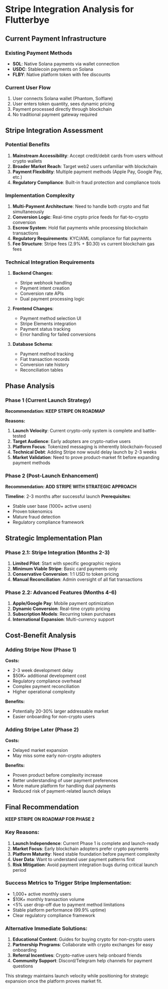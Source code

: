 # Stripe Integration Analysis for Flutterbye

## Current Payment Infrastructure

### Existing Payment Methods
- **SOL**: Native Solana payments via wallet connection
- **USDC**: Stablecoin payments on Solana
- **FLBY**: Native platform token with fee discounts

### Current User Flow
1. User connects Solana wallet (Phantom, Solflare)
2. User enters token quantity, sees dynamic pricing
3. Payment processed directly through blockchain
4. No traditional payment gateway required

## Stripe Integration Assessment

### Potential Benefits
1. **Mainstream Accessibility**: Accept credit/debit cards from users without crypto wallets
2. **Broader Market Reach**: Target web2 users unfamiliar with blockchain
3. **Payment Flexibility**: Multiple payment methods (Apple Pay, Google Pay, etc.)
4. **Regulatory Compliance**: Built-in fraud protection and compliance tools

### Implementation Complexity
1. **Multi-Payment Architecture**: Need to handle both crypto and fiat simultaneously
2. **Conversion Logic**: Real-time crypto price feeds for fiat-to-crypto conversion
3. **Escrow System**: Hold fiat payments while processing blockchain transactions
4. **Regulatory Requirements**: KYC/AML compliance for fiat payments
5. **Fee Structure**: Stripe fees (2.9% + $0.30) vs current blockchain gas fees

### Technical Integration Requirements
1. **Backend Changes**:
   - Stripe webhook handling
   - Payment intent creation
   - Conversion rate APIs
   - Dual payment processing logic

2. **Frontend Changes**:
   - Payment method selection UI
   - Stripe Elements integration
   - Payment status tracking
   - Error handling for failed conversions

3. **Database Schema**:
   - Payment method tracking
   - Fiat transaction records
   - Conversion rate history
   - Reconciliation tables

## Phase Analysis

### Phase 1 (Current Launch Strategy)
**Recommendation: KEEP STRIPE ON ROADMAP**

**Reasons:**
1. **Launch Velocity**: Current crypto-only system is complete and battle-tested
2. **Target Audience**: Early adopters are crypto-native users
3. **Platform Focus**: Tokenized messaging is inherently blockchain-focused
4. **Technical Debt**: Adding Stripe now would delay launch by 2-3 weeks
5. **Market Validation**: Need to prove product-market fit before expanding payment methods

### Phase 2 (Post-Launch Enhancement)
**Recommendation: ADD STRIPE WITH STRATEGIC APPROACH**

**Timeline**: 2-3 months after successful launch
**Prerequisites**: 
- Stable user base (1000+ active users)
- Proven tokenomics
- Mature fraud detection
- Regulatory compliance framework

## Strategic Implementation Plan

### Phase 2.1: Stripe Integration (Months 2-3)
1. **Limited Pilot**: Start with specific geographic regions
2. **Minimum Viable Stripe**: Basic card payments only
3. **Conservative Conversion**: 1:1 USD to token pricing
4. **Manual Reconciliation**: Admin oversight of all fiat transactions

### Phase 2.2: Advanced Features (Months 4-6)
1. **Apple/Google Pay**: Mobile payment optimization
2. **Dynamic Conversion**: Real-time crypto pricing
3. **Subscription Models**: Recurring token purchases
4. **International Expansion**: Multi-currency support

## Cost-Benefit Analysis

### Adding Stripe Now (Phase 1)
**Costs:**
- 2-3 week development delay
- $50K+ additional development cost
- Regulatory compliance overhead
- Complex payment reconciliation
- Higher operational complexity

**Benefits:**
- Potentially 20-30% larger addressable market
- Easier onboarding for non-crypto users

### Adding Stripe Later (Phase 2)
**Costs:**
- Delayed market expansion
- May miss some early non-crypto adopters

**Benefits:**
- Proven product before complexity increase
- Better understanding of user payment preferences
- More mature platform for handling dual payments
- Reduced risk of payment-related launch delays

## Final Recommendation

**KEEP STRIPE ON ROADMAP FOR PHASE 2**

### Key Reasons:
1. **Launch Independence**: Current Phase 1 is complete and launch-ready
2. **Market Focus**: Early blockchain adopters prefer crypto payments
3. **Platform Maturity**: Need stable foundation before payment complexity
4. **User Data**: Want to understand user payment patterns first
5. **Risk Mitigation**: Avoid payment integration bugs during critical launch period

### Success Metrics to Trigger Stripe Implementation:
- 1,000+ active monthly users
- $10K+ monthly transaction volume
- <5% user drop-off due to payment method limitations
- Stable platform performance (99.9% uptime)
- Clear regulatory compliance framework

### Alternative Immediate Solutions:
1. **Educational Content**: Guides for buying crypto for non-crypto users
2. **Partnership Programs**: Collaborate with crypto exchanges for easy onboarding
3. **Referral Incentives**: Crypto-native users help onboard friends
4. **Community Support**: Discord/Telegram help channels for payment questions

This strategy maintains launch velocity while positioning for strategic expansion once the platform proves market fit.